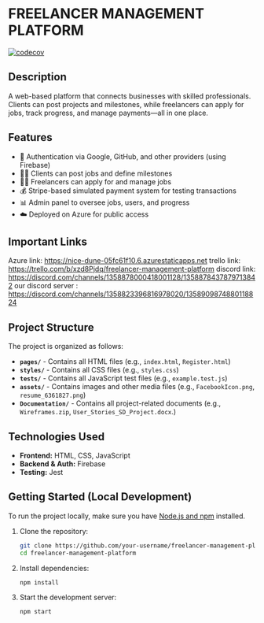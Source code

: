 # FREELANCER MANAGEMENT PLATFORM

[![codecov](https://codecov.io/gh/FREELYNK2/FreeLancer-Management/graph/badge.svg?token=AH4D3RWMYF)](https://codecov.io/gh/FREELYNK2/FreeLancer-Management)

## Description
A web-based platform that connects businesses with skilled professionals. Clients can post projects and milestones, while freelancers can apply for jobs, track progress, and manage payments—all in one place.

## Features
- 🔐 Authentication via Google, GitHub, and other providers (using Firebase)
- 🧑‍💼 Clients can post jobs and define milestones
- 👨‍💻 Freelancers can apply for and manage jobs
- 💰 Stripe-based simulated payment system for testing transactions
- 📊 Admin panel to oversee jobs, users, and progress
- ☁️ Deployed on Azure for public access

## Important Links
Azure link: https://nice-dune-05fc61f10.6.azurestaticapps.net
trello link: https://trello.com/b/xzd8Pjdq/freelancer-management-platform
discord link: https://discord.com/channels/1358878000418001128/1358878437879713842
our discord server : https://discord.com/channels/1358823396816978020/1358909874880118824

## Project Structure
The project is organized as follows:

- **`pages/`** - Contains all HTML files (e.g., `index.html`, `Register.html`)
- **`styles/`** - Contains all CSS files (e.g., `styles.css`)
- **`tests/`** - Contains all JavaScript test files (e.g., `example.test.js`)
- **`assets/`** - Contains images and other media files (e.g., `FacebookIcon.png`, `resume_6361827.png`)
- **`Documentation/`** - Contains all project-related documents (e.g., `Wireframes.zip`, `User_Stories_SD_Project.docx`.)

## Technologies Used

- **Frontend:** HTML, CSS, JavaScript
- **Backend & Auth:** Firebase
- **Testing:** Jest

## Getting Started (Local Development)

To run the project locally, make sure you have [Node.js and npm](https://nodejs.org/) installed.

1. Clone the repository:
   ```bash
   git clone https://github.com/your-username/freelancer-management-platform.git
   cd freelancer-management-platform
2. Install dependencies:
    ```bash
    npm install
3. Start the development server:
    ```bash
    npm start